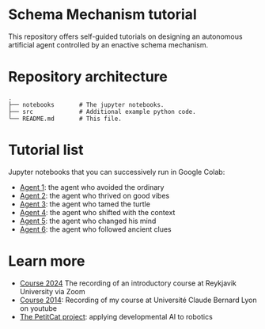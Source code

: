 # Schema Mechanism tutorial

This repository offers self-guided tutorials on designing an autonomous artificial agent controlled by an enactive schema mechanism. 

# Repository architecture

```
.
├── notebooks       # The jupyter notebooks.
├── src             # Additional example python code.
└── README.md       # This file.
```

# Tutorial list

Jupyter notebooks that you can successively run in Google Colab:

* [Agent 1](notebooks/agent1.ipynb): the agent who avoided the ordinary
* [Agent 2](notebooks/agent2.ipynb): the agent who thrived on good vibes
* [Agent 3](notebooks/agent3.ipynb): the agent who tamed the turtle
* [Agent 4](notebooks/agent4.ipynb): the agent who shifted with the context
* [Agent 5](notebooks/agent5.ipynb): the agent who changed his mind
* [Agent 6](notebooks/agent6.ipynb): the agent who followed ancient clues

# Learn more

* [Course 2024](https://eu01web.zoom.us/rec/play/EPmd-6POQz1Dz9M4Pi8IyBoC_A-EiBSNcfqSuvHixIVoONXL7f0RrAhg619A5XvMqUMaJrG0YyhKyiw4.xASIDuUxviA3xbzC?canPlayFromShare=true&from=share_recording_detail&continueMode=true&componentName=rec-play&originRequestUrl=https%3A%2F%2Feu01web.zoom.us%2Frec%2Fshare%2FkkmT0RHFoovctgea6JM74ZxNLvrzB0mY32alikbNC73YV7YJpDiQJcyXAVLf9Zq-.vY3o7QTS166adn6g) The recording of an introductory course at Reykjavik University via Zoom
* [Course 2014](https://www.youtube.com/playlist?list=PLlSPp5EpW5vEkajUvAG7r9HgDamIzZLUe): Recording of my course at Université Claude Bernard Lyon on youtube 
* [The PetitCat project](https://github.com/OlivierGeorgeon/osoyoo): applying developmental AI to robotics
